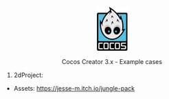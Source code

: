 <p align="center"><a href="https://www.cocos.com/en" target="_blank"><img src="https://github.com/caiobarilli/cc-labs/blob/main/cocos-creator-logo.png" width="71"></a></p>
<p align="center">
Cocos Creator 3.x - Example cases
</p>

1. 2dProject: <br/>
- Assets: https://jesse-m.itch.io/jungle-pack
